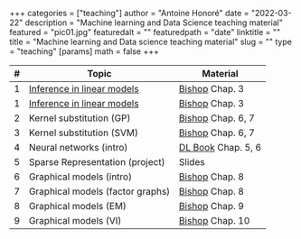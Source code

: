 +++
categories = ["teaching"]
author = "Antoine Honoré"
date = "2022-03-22"
description = "Machine learning and Data Science teaching material"
featured = "pic01.jpg"
featuredalt = ""
featuredpath = "date"
linktitle = ""
title = "Machine learning and Data science teaching material"
slug = ""
type = "teaching"
[params]
  math = false
+++


| #  | Topic                               | Material                         |
|----|-------------------------------------|----------------------------------|
| 1  |  [Inference in linear models ](/tutorials/tutorial_1.pdf)        | [Bishop](\bishoplink) Chap. 3   |
| 1  |  [Inference in linear models ](/machinelearningdatascience/tutorials/tutorial_1.pdf)        | [Bishop](\bishoplink) Chap. 3   |
| 2  | Kernel substitution (GP)           | [Bishop](\bishoplink) Chap. 6, 7 |
| 3  | Kernel substitution (SVM)          | [Bishop](\bishoplink) Chap. 6, 7 |
| 4  | Neural networks (intro)            | [DL Book](https://www.deeplearningbook.org) Chap. 5, 6 |
| 5  | Sparse Representation (project)    | Slides                          |
| 6  | Graphical models (intro)           | [Bishop](\bishoplink) Chap. 8   |
| 7  | Graphical models (factor graphs)   | [Bishop](\bishoplink) Chap. 8   |
| 8  | Graphical models (EM)              | [Bishop](\bishoplink) Chap. 9   |
| 9  | Graphical models (VI)              | [Bishop](\bishoplink) Chap. 10  |
